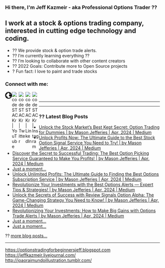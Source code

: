 

<!--
**jeffkazmeir/jeffkazmeir** is a ✨ _special_ ✨ repository because its `README.md` (this file) appears on your GitHub profile.

Here are some ideas to get you started:

- 🔭 I’m currently working on ...
- 🌱 I’m currently learning ...
- 👯 I’m looking to collaborate on ...
- 🤔 I’m looking for help with ...
- 💬 Ask me about ...
- 📫 How to reach me: ...
- 😄 Pronouns: ...
- ⚡ Fun fact: ...
-->
### Hi there, I'm Jeff Kazmeir - aka Professional Options Trader ??
## I work at a stock & options trading company, interested in cutting edge technology and coding.

- ?? We provide stock & option trade alerts.
- ?? I’m currently learning everything ??
- ?? I’m looking to collaborate with other content creators
- ?? 2022 Goals: Contribute more to Open Source projects
- ? Fun fact: I love to paint and trade stocks


### Connect with me:

[<img align="left" alt="codeSTACKr.com" width="22px" src="https://raw.githubusercontent.com/iconic/open-iconic/master/svg/globe.svg" />][website]
[<img align="left" alt="codeSTACKr | YouTube" width="22px" src="https://cdn.jsdelivr.net/npm/simple-icons@v3/icons/youtube.svg" />][youtube]
[<img align="left" alt="codeSTACKr | Twitter" width="22px" src="https://cdn.jsdelivr.net/npm/simple-icons@v3/icons/twitter.svg" />][twitter]
[<img align="left" alt="codeSTACKr | LinkedIn" width="22px" src="https://cdn.jsdelivr.net/npm/simple-icons@v3/icons/linkedin.svg" />][linkedin]
[<img align="left" alt="codeSTACKr | Instagram" width="22px" src="https://cdn.jsdelivr.net/npm/simple-icons@v3/icons/instagram.svg" />][instagram]

<br />

---

---

### ?? Latest Blog Posts

<!-- BLOG-POST-LIST:START -->
- [Unlock the Stock Market’s Best Kept Secret: Option Trading for Dummies | by Mason Jefferies | Apr, 2024 | Medium](https://tradingoptionsforbeginners.medium.com/unlock-the-stock-markets-best-kept-secret-option-trading-for-dummies-e26ca140746f?source=ifttt--------------3)
- [Unlock Profits Now: The Ultimate Guide to the Best Stock Option Signal Service You Need to Try! | by Mason Jefferies | Apr, 2024 | Medium](https://tradingoptionsforbeginners.medium.com/unlock-profits-now-the-ultimate-guide-to-the-best-stock-option-signal-service-you-need-to-try-5778e14fd3e6?source=ifttt--------------3)
- [Discover the Secret to Successful Trading: The Best Option Picking Service Guaranteed to Make You Profits! | by Mason Jefferies | Apr, 2024 | Medium](https://tradingoptionsforbeginners.medium.com/discover-the-secret-to-successful-trading-the-best-option-picking-service-guaranteed-to-make-you-822a0c6c51a4?source=ifttt--------------3)
- [Just a moment...](https://tradingoptionsforbeginners.medium.com/my-simple-trading-systems-review-this-proven-strategy-is-revolutionizing-the-stock-market-b7c16cc7baa6?source=ifttt--------------3)
- [Unlock Unlimited Profits: The Ultimate Guide to Finding the Best Options Subscription Service | by Mason Jefferies | Apr, 2024 | Medium](https://tradingoptionsforbeginners.medium.com/unlock-unlimited-profits-the-ultimate-guide-to-finding-the-best-options-subscription-service-c918bd89040f?source=ifttt--------------3)
- [Revolutionize Your Investments with the Best Options Alerts — Expert Tips &amp; Strategies! | by Mason Jefferies | Apr, 2024 | Medium](https://tradingoptionsforbeginners.medium.com/revolutionize-your-investments-with-the-best-options-alerts-expert-tips-strategies-6b016be48c30?source=ifttt--------------3)
- [Unlock the Secrets of Success with Review Signals Option Alpha: The Game-Changing Strategy You Need to Know! | by Mason Jefferies | Apr, 2024 | Medium](https://tradingoptionsforbeginners.medium.com/unlock-the-secrets-of-success-with-review-signals-option-alpha-the-game-changing-strategy-you-need-ad6e67f44f08?source=ifttt--------------3)
- [Revolutionizing Your Investments: How to Make Big Gains with Options Trade Alerts | by Mason Jefferies | Apr, 2024 | Medium](https://tradingoptionsforbeginners.medium.com/revolutionizing-your-investments-how-to-make-big-gains-with-options-trade-alerts-a933b250e615?source=ifttt--------------3)
- [Just a moment...](https://medium.com/@tradingoptionsforbeginners/unlock-your-investing-potential-with-the-revolutionary-strategy-of-option-alpha-768871344797?source=ifttt--------------3)
- [Just a moment...](https://tradingoptionsforbeginners.medium.com/unlock-your-investing-potential-with-the-revolutionary-strategy-of-option-alpha-34eb5a437e0f?source=ifttt--------------3)
<!-- BLOG-POST-LIST:END -->

?? [more blog posts...](https://theministerofcapitalism.com/blog/)

---


[website]: https://kingtradingsystems.com/blog/
[twitter]: https://twitter.com/optionstradejef
[youtube]: https://www.youtube.com/channel/UCEo82TuA0YdbXyO2oPecIHQ
[instagram]: https://tradingoptionsforbeginners.medium.com
[linkedin]: https://ca.linkedin.com/in/theministerofcapitalism
 https://optionstradingforbeginnersjeff.blogspot.com
 https://jeffkazmeir.livejournal.com/
 http://joaoraimundoillustration.tumblr.com/



